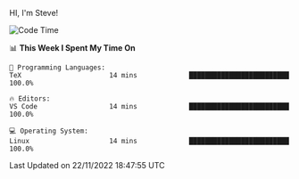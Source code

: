 HI, I'm Steve!
<!--START_SECTION:waka-->
![Code Time](http://img.shields.io/badge/Code%20Time-182%20hrs%206%20mins-blue)

📊 **This Week I Spent My Time On** 

```text
💬 Programming Languages: 
TeX                      14 mins             █████████████████████████   100.0%

🔥 Editors: 
VS Code                  14 mins             █████████████████████████   100.0%

💻 Operating System: 
Linux                    14 mins             █████████████████████████   100.0%

```


 Last Updated on 22/11/2022 18:47:55 UTC
<!--END_SECTION:waka-->
